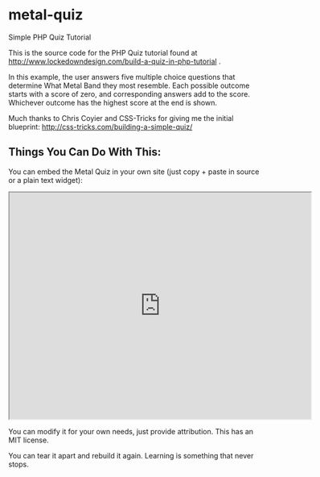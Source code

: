 metal-quiz
==========

Simple PHP Quiz Tutorial

This is the source code for the PHP Quiz tutorial found at http://www.lockedowndesign.com/build-a-quiz-in-php-tutorial .

In this example, the user answers five multiple choice questions that determine What Metal Band they most resemble. Each possible outcome starts with a score of zero, and corresponding answers add to the score. Whichever outcome has the highest score at the end is shown.

Much thanks to Chris Coyier and CSS-Tricks for giving me the initial blueprint: http://css-tricks.com/building-a-simple-quiz/

Things You Can Do With This:
---------------------------------------------

You can embed the Metal Quiz in your own site (just copy + paste in source or a plain text widget):
<iframe src="http://metalquiz.lockedowndesign.com/" height="450" width="600"></iframe>

You can modify it for your own needs, just provide attribution. This has an MIT license.

You can tear it apart and rebuild it again. Learning is something that never stops.

